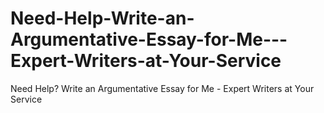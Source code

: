 # Need-Help-Write-an-Argumentative-Essay-for-Me---Expert-Writers-at-Your-Service
Need Help? Write an Argumentative Essay for Me - Expert Writers at Your Service
